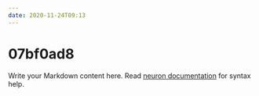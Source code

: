 ```yaml
---
date: 2020-11-24T09:13
---
```


# 07bf0ad8

Write your Markdown content here. Read [neuron documentation](https://neuron.zettel.page/2011404.html) for syntax help.

